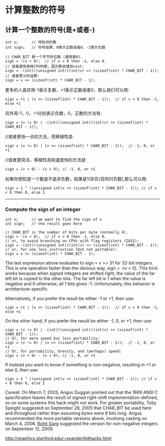 # 计算整数的符号

## 计算一个整数的符号(是+或者-) 
```
int v;      // 待检测的数
int sign;   // 符号结果，0表示正数或者0，-1表示负数

// CHAR_BIT 是一个字节的位数 (通常是8).
sign = -(v < 0);  // if v < 0 then -1, else 0. 
// 或者避免使用CPU判断，因为那会增加cost:
sign = -(int)((unsigned int)((int)v) >> (sizeof(int) * CHAR_BIT - 1));
// 或者更少的运算:
sign = v >> (sizeof(int) * CHAR_BIT - 1); 
```
更多的人喜欢用-1表示复数，+1表示正数或者0，那么我们可以用: 
```
sign = +1 | (v >> (sizeof(int) * CHAR_BIT - 1));  // if v < 0 then -1, else +1
```
另外用-1，0，+1分别表示负数，0，正数的方法有: 
```
sign = (v != 0) | -(int)((unsigned int)((int)v) >> (sizeof(int) * CHAR_BIT - 1));
```
//或者更快一点的方法，但移植性差:
```
sign = (v != 0) | (v >> (sizeof(int) * CHAR_BIT - 1));  // -1, 0, or +1
```
//或者更简洁，移植性高和速度快的方法是:
```
sign = (v > 0) - (v < 0); // -1, 0, or +1
```
如果你想知道一个数是不是非负数，结果是1(非负)否则0(负数),那么可以用: 
```
sign = 1 ^ ((unsigned int)v >> (sizeof(int) * CHAR_BIT - 1)); // if v < 0 then 0, else 1
```

***

### Compute the sign of an integer



```
int v;      // we want to find the sign of v
int sign;   // the result goes here 

// CHAR_BIT is the number of bits per byte (normally 8).
sign = -(v < 0);  // if v < 0 then -1, else 0. 
// or, to avoid branching on CPUs with flag registers (IA32):
sign = -(int)((unsigned int)((int)v) >> (sizeof(int) * CHAR_BIT - 1));
// or, for one less instruction (but not portable):
sign = v >> (sizeof(int) * CHAR_BIT - 1); 
```

The last expression above evaluates to sign = v >> 31  for 32-bit integers.   This is one operation faster than the obvious way, sign = -(v < 0). This trick works because when signed integers are shifted right, the value  of the far left bit is copied to the other bits.  The far left bit is 1  when the value is negative and 0 otherwise; all 1 bits gives -1.   Unfortunately, this behavior is architecture-specific.

Alternatively, if you prefer the result be either -1 or +1, then use:

```
sign = +1 | (v >> (sizeof(int) * CHAR_BIT - 1));  // if v < 0 then -1, else +1
```



On the other hand, if you prefer the result be either -1, 0, or +1, then use:

```
sign = (v != 0) | -(int)((unsigned int)((int)v) >> (sizeof(int) * CHAR_BIT - 1));
// Or, for more speed but less portability:
sign = (v != 0) | (v >> (sizeof(int) * CHAR_BIT - 1));  // -1, 0, or +1
// Or, for portability, brevity, and (perhaps) speed:
sign = (v > 0) - (v < 0); // -1, 0, or +1
```

If instead you want to know if something is non-negative, resulting in +1 or else 0, then use:

```
sign = 1 ^ ((unsigned int)v >> (sizeof(int) * CHAR_BIT - 1)); // if v < 0 then 0, else 1
```

Caveat:  On March 7, 2003, Angus Duggan pointed out that the 1989 ANSI C  specification leaves the result of signed right-shift implementation-defined, so on some systems this hack might not work.  For greater portability,  Toby Speight suggested on September 28, 2005 that CHAR_BIT be used here  and throughout rather than assuming bytes were 8 bits long.  Angus recommended the more portable versions above, involving casting on March 4, 2006. [Rohit Garg](http://rpg-314.blogspot.com/) suggested the version  for non-negative integers on September 12, 2009.



http://graphics.stanford.edu/~seander/bithacks.html

```

```